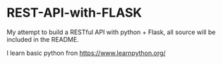 # REST-API-with-FLASK
My attempt to build a RESTful API with python + Flask, all source will be included in the README.

I learn basic python fron https://www.learnpython.org/
